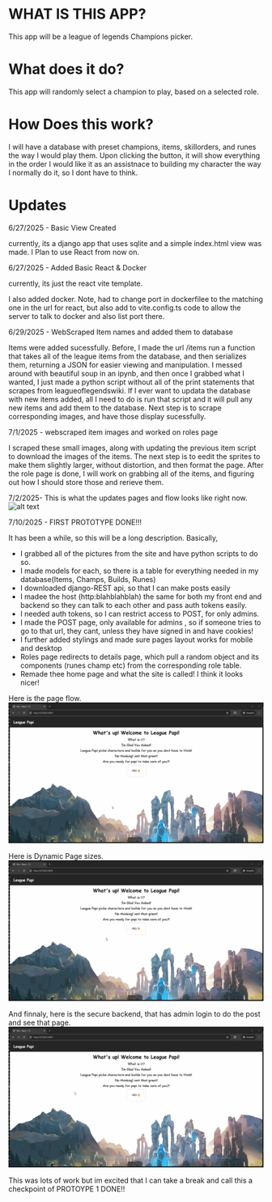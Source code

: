# WHAT IS THIS APP?
This app will be a league of legends Champions picker.

# What does it do?
This app will randomly select a champion to play, based on a selected role.

# How Does this work?
I will have a database with preset champions, items, skillorders, and runes the way I would play them. Upon clicking the button, it will show everything in the order I would like it as an assistnace to building my character the way I normally do it, so I dont have to think.

# Updates

6/27/2025 - Basic View Created

currently, its a django app that uses sqlite and a simple index.html view was made. I Plan to use React from now on.

6/27/2025 - Added Basic React & Docker

currently, its just the react vite template.

I also added docker. Note, had to change port in dockerfilee to the matching one in the url for react, but also add to vite.config.ts code to allow the server to talk to docker and also list port there.

6/29/2025 - WebScraped Item names and added them to database

Items were added sucessfully. Before, I made the url /items run a function that takes all of the league items from the database, and then serializes them, returning a JSON for easier viewing and manipulation. I messed around with beautiful soup in an ipynb, and then once I grabbed what I wanted, I just made a python script without all of the print statements that scrapes from leagueoflegendswiki. If I ever want to updata the database with new items added, all I need to do is run that script and it will pull any new items and add them to the database. Next step is to scrape corresponding images, and have those display sucessfully.

7/1/2025 - webscraped item images and worked on roles page

I scraped these small images, along with updating the previous item script to download the images of the items. The next step is to eedit the sprites to make them slightly larger, without distortion, and then format the page. After the role page is done, I will work on grabbing all of the items, and figuring out how I should store those and rerieve them.

7/2/2025- This is what the updates pages and flow looks like right now.
![alt text](./react-frontend/public/RolePage.gif)

7/10/2025 - FIRST PROTOTYPE DONE!!!

It has been a while, so this will be a long description. Basically, 
- I grabbed all of the pictures from the site and have python scripts to do so.
- I made models for each, so there is a table for everything needed in my database(Items, Champs, Builds, Runes)
- I downloaded django-REST api, so that I can make posts easily
- I madee the host (http:blahblahblah) the same for both my front end and backend so they can talk to each other and pass auth tokens easily.
- I needed auth tokens, so I can restrict access to POST, for only admins.
- I made the POST page, only available for admins , so if someone tries to go to that url, they cant, unless they have signed in and have cookies!
- I further added stylings and made sure pages layout works for mobile and desktop
- Roles page redirects to details page, which pull a random object and its components (runes champ etc) from the corresponding role table.
- Remade thee home page and what the site is called! I think it looks nicer!

Here is the page flow.
![alt text](./react-frontend/public/PageFlowPrototype1.gif)

Here is Dynamic Page sizes.
![alt text](./react-frontend/public/Proof-of-dynamic-page-size.gif)

And finnaly, here is the secure backend, that has admin login to do the post and see that page.
![alt text](./react-frontend/public/showing-backend.gif)

This was lots of work but im excited that I can take a break and call this a checkpoint of PROTOYPE 1 DONE!!
